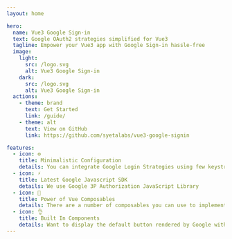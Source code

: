 ```yaml
---
layout: home

hero:
  name: Vue3 Google Sign-in
  text: Google OAuth2 strategies simplified for Vue3
  tagline: Empower your Vue3 app with Google Sign-in hassle-free
  image:
    light:
      src: /logo.svg
      alt: Vue3 Google Sign-in
    dark:
      src: /logo.svg
      alt: Vue3 Google Sign-in
  actions:
    - theme: brand
      text: Get Started
      link: /guide/
    - theme: alt
      text: View on GitHub
      link: https://github.com/syetalabs/vue3-google-signin

features:
  - icon: ⚙️
    title: Minimalistic Configuration
    details: You can integrate Google Login Strategies using few keystrokes. We also supports Nuxt3 🚀
  - icon: ⚡
    title: Latest Google Javascript SDK
    details: We use Google 3P Authorization JavaScript Library
  - icon: 🔩
    title: Power of Vue Composables
    details: There are a number of composables you can use to implement different login strategies such as One Tap Login
  - icon: 👌
    title: Built In Components
    details: Want to display the default button rendered by Google with a Vue3 taste? Well, it would be rude not to include it right?
---
```

